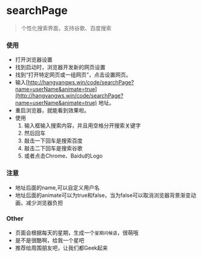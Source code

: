 # searchPage

> 个性化搜索界面，支持谷歌、百度搜索

### 使用

- 打开浏览器设置
- 找到启动时，浏览器开发新的网页设置
- 找到“打开特定网页或一组网页”，点击设置网页。
- 输入[http://hangyangws.win/code/searchPage?name=userName&animate=true](http://hangyangws.win/code/searchPage?name=userName&animate=true) 地址。
- 重启浏览器，就能看到效果啦。
- 使用
  1. 输入框输入搜索内容，并且用空格分开搜索关键字
  1. 然后回车
  1. 敲击一下回车是搜索百度
  1. 敲击二下回车是搜索谷歌
  1. 或者点击Chrome、Baidu的Logo


### 注意

- 地址后面的name,可以自定义用户名
- 地址后面的animate可以为true和false，当为false可以取消浏览器背景渐变动画，减少浏览器负担

### Other

- 页面会根据每天的星期，生成一个`星期问候语`，很萌哦
- 是不是很酷啊，给我一个星吧
- 推荐给周围朋友吧，让我们都Geek起来